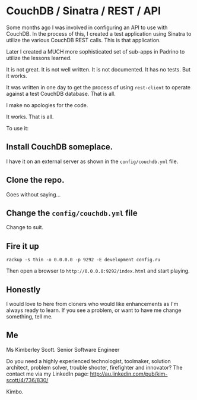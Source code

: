 # CouchDB / Sinatra / REST / API

Some months ago I was involved in configuring an API to use with CouchDB.
In the process of this, I created a test application using Sinatra to utilize the various CouchDB REST calls.
This is that application.

Later I created a MUCH more sophisticated set of sub-apps in Padrino to utilize the lessons learned.

It is not great.
It is not well written.
It is not documented.
It has no tests.
But it works.

It was written in one day to get the process of using `rest-client` to operate against a test CouchDB database.
That is all.

I make no apologies for the code.

It works.
That is all.

To use it:

## Install CouchDB someplace.

I have it on an external server as shown in the `config/couchdb.yml` file.

## Clone the repo.

Goes without saying...

## Change the `config/couchdb.yml` file

Change to suit.

## Fire it up

```
rackup -s thin -o 0.0.0.0 -p 9292 -E development config.ru
```

Then open a browser to `http://0.0.0.0:9292/index.html` and start playing.

## Honestly

I would love to here from cloners who would like enhancements as I'm always ready to learn.
If you see a problem, or want to have me change something, tell me.

## Me

Ms Kimberley Scott.
Senior Software Engineer

Do you need a highly experienced technologist, toolmaker, solution architect, problem solver, trouble shooter, firefighter and innovator?
The contact me via my LinkedIn page: http://au.linkedin.com/pub/kim-scott/4/736/830/

Kimbo.

